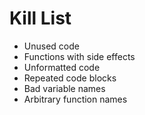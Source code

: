 Kill List
=========
* Unused code
* Functions with side effects
* Unformatted code
* Repeated code blocks
* Bad variable names
* Arbitrary function names
